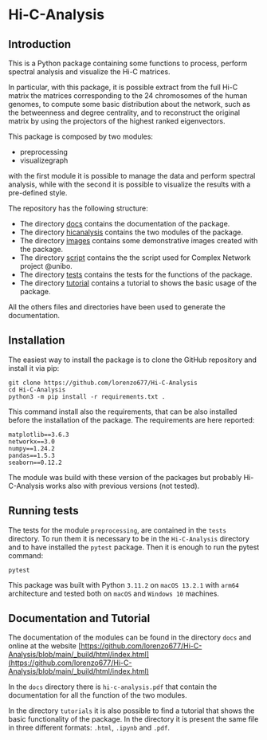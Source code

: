 # Hi-C-Analysis

## Introduction
This is a Python package containing some functions to process, perform spectral analysis and visualize the Hi-C matrices. 
 
In particular, with this package, it is possible extract from the full Hi-C matrix the matrices corresponding to the 24 chromosomes of the human genomes, to compute some basic distribution about the network, such as the betweenness and degree centrality, and to reconstruct the original matrix by using the projectors of the highest ranked eigenvectors.

This package is composed by two modules:

* preprocessing
* visualizegraph

with the first module it is possible to manage the data and perform spectral analysis, while with the second it is possible to visualize the results with a pre-defined style.

The repository has the following structure:
* The directory [docs](https://github.com/lorenzo677/Hi-C-Analysis/tree/main/docs) contains the documentation of the package.
* The directory [hicanalysis](https://github.com/lorenzo677/Hi-C-Analysis/tree/main/hicanalysis) contains the two modules of the package.
* The directory [images](https://github.com/lorenzo677/Hi-C-Analysis/tree/main/images)  contains some demonstrative images created with the package.
* The directory [script](https://github.com/lorenzo677/Hi-C-Analysis/tree/main/script)  contains the the script used for Complex Network project @unibo.
* The directory [tests](https://github.com/lorenzo677/Hi-C-Analysis/tree/main/tests)  contains the tests for the functions of the package.
* The directory [tutorial](https://github.com/lorenzo677/Hi-C-Analysis/tree/main/tutorial)  contains a tutorial to shows the basic usage of the package.

All the others files and directories have been used to generate the documentation.

## Installation
The easiest way to install the package is to clone the GitHub repository and install it via pip:
```
git clone https://github.com/lorenzo677/Hi-C-Analysis
cd Hi-C-Analysis
python3 -m pip install -r requirements.txt .
```
This command install also the requirements, that can be also installed before the installation of the package. The requirements are here reported:
```
matplotlib==3.6.3
networkx==3.0
numpy==1.24.2
pandas==1.5.3
seaborn==0.12.2
```
The module was build with these version of the packages but probably Hi-C-Analysis works also with previous versions (not tested).
## Running tests
The tests for the module `preprocessing`, are contained in the `tests` directory. To run them it is necessary to be in the `Hi-C-Analysis` directory and to have installed the `pytest` package.
Then it is enough to run the pytest command:
```
pytest
```
This package was built with Python `3.11.2` on `macOS 13.2.1` with `arm64` architecture and tested both on `macOS` and `Windows 10` machines.


## Documentation and Tutorial
The documentation of the modules can be found in the directory `docs` and online at the website [https://github.com/lorenzo677/Hi-C-Analysis/blob/main/_build/html/index.html](https://github.com/lorenzo677/Hi-C-Analysis/blob/main/_build/html/index.html)

In the `docs` directory there is `hi-c-analysis.pdf` that contain the documentation for all the function of the two modules.

In the directory `tutorials` it is also possible to find a tutorial that shows the basic functionality of the package.  In the directory it is present the same file in three different formats: `.html`, `.ipynb` and `.pdf`.
